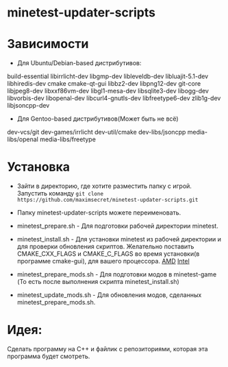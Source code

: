# minetest-updater-scripts

Зависимости
===========

* Для Ubuntu/Debian-based дистрибутивов:

build-essential libirrlicht-dev libgmp-dev libleveldb-dev libluajit-5.1-dev libhiredis-dev cmake cmake-qt-gui libbz2-dev libpng12-dev git-core libjpeg8-dev libxxf86vm-dev libgl1-mesa-dev libsqlite3-dev libogg-dev libvorbis-dev libopenal-dev libcurl4-gnutls-dev libfreetype6-dev zlib1g-dev libjsoncpp-dev

* Для Gentoo-based дистрибутивов(Может быть не всё)

dev-vcs/git dev-games/irrlicht dev-util/cmake dev-libs/jsoncpp media-libs/openal media-libs/freetype


Установка
=========

* Зайти в директорию, где хотите разместить папку с игрой.
Запустить команду `git clone https://github.com/maximsecret/minetest-updater-scripts.git`

* Папку minetest-updater-scripts можете переименовать.


* minetest_prepare.sh - Для подготовки рабочей директории minetest.

* minetest_install.sh - Для установки minetest из рабочей директории и для проверки обновления скриптов. 
Желательно поcтавить CMAKE_CXX_FLAGS и CMAKE_C_FLAGS во время установки(в программе cmake-gui), для вашего процессора.
[AMD](http://gentoo-en.vfose.ru/wiki/Safe_Cflags/AMD)
[Intel](http://gentoo-en.vfose.ru/wiki/Safe_Cflags/Intel)


* minetest_prepare_mods.sh - Для подготовки модов в minetest-game (То есть после выполнения скрипта minetest_install.sh)

* minetest_update_mods.sh - Для обновления модов, сделанных minetest_prepare_mods.sh.

Идея:
=====

Сделать программу на C++ и файлик с репозиториями, которая эта программа будет смотреть.

